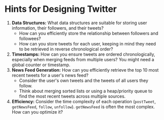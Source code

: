 # Hints for Designing Twitter

1.  **Data Structures:** What data structures are suitable for storing user information, their followers, and their tweets?
    *   How can you efficiently store the relationship between followers and followees?
    *   How can you store tweets for each user, keeping in mind they need to be retrieved in reverse chronological order?
2.  **Timestamps:** How can you ensure tweets are ordered chronologically, especially when merging feeds from multiple users? You might need a global counter or timestamp.
3.  **News Feed Generation:** How can you efficiently retrieve the top 10 most recent tweets for a user's news feed?
    *   Consider the user's own tweets and the tweets of all users they follow.
    *   Think about merging sorted lists or using a heap/priority queue to find the most recent tweets across multiple sources.
4.  **Efficiency:** Consider the time complexity of each operation (`postTweet`, `getNewsFeed`, `follow`, `unfollow`). `getNewsFeed` is often the most complex. How can you optimize it?
